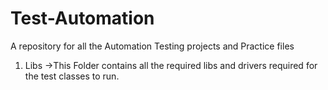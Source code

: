 # Test-Automation
A repository for all the Automation Testing projects and Practice files


1. Libs
    ->This Folder contains all the required libs and drivers required for the test classes to run.
    
